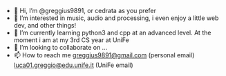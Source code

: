- 👋 Hi, I’m @greggius9891, or cedrata as you prefer
- 👀 I’m interested in music, audio and processing, i even enjoy a little web dev, and other things!
- 🌱 I’m currently learning python3 and cpp at an advanced level. At the moment i am at my 3rd CS year at UniFe
- 💞️ I’m looking to collaborate on ...
- 📫 How to reach me greggius9891@gmail.com (personal email) luca01.greggio@edu.unife.it (UniFe email)

<!---
greggius9891/greggius9891 is a ✨ special ✨ repository because its `README.md` (this file) appears on your GitHub profile.
You can click the Preview link to take a look at your changes.
--->
